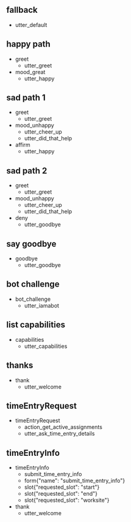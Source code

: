 ## fallback
- utter_default

## happy path
* greet
  - utter_greet
* mood_great
  - utter_happy

## sad path 1
* greet
  - utter_greet
* mood_unhappy
  - utter_cheer_up
  - utter_did_that_help
* affirm
  - utter_happy

## sad path 2
* greet
  - utter_greet
* mood_unhappy
  - utter_cheer_up
  - utter_did_that_help
* deny
  - utter_goodbye

## say goodbye
* goodbye
  - utter_goodbye

## bot challenge
* bot_challenge
  - utter_iamabot

## list capabilities
* capabilities
  - utter_capabilities

## thanks
* thank
  - utter_welcome

## timeEntryRequest
* timeEntryRequest
    - action_get_active_assignments
    - utter_ask_time_entry_details

## timeEntryInfo
* timeEntryInfo
    - submit_time_entry_info
    - form{"name": "submit_time_entry_info"}
    - slot{"requested_slot": "start"}
    - slot{"requested_slot": "end"}
    - slot{"requested_slot": "worksite"}
* thank
  - utter_welcome